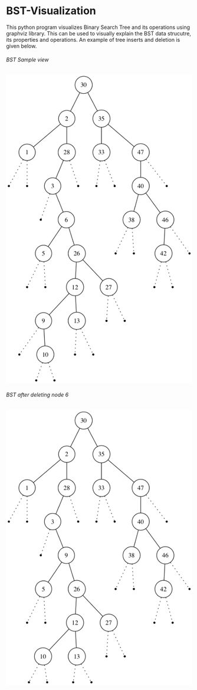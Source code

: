 # BST-Visualization

This python program visualizes Binary Search Tree and its operations using graphviz library. This can be used to visually explain the BST data strucutre, its properties and operations. An example of tree inserts and deletion is given below.

###### BST Sample view

![BST Sample View](https://github.com/sengorajkumar/BST-Visualization/blob/master/InitialBST.png)

###### BST after deleting node 6

![After delete View](https://github.com/sengorajkumar/BST-Visualization/blob/master/BSTAfterDelete.png)

